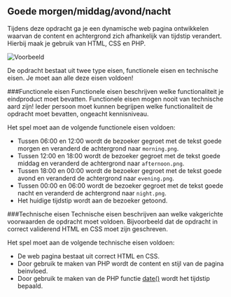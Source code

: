## Goede morgen/middag/avond/nacht
Tijdens deze opdracht ga je een dynamische web pagina ontwikkelen waarvan de content en achtergrond zich afhankelijk van tijdstip verandert. Hierbij maak je gebruik van HTML, CSS en PHP.

![Voorbeeld](https://trello-attachments.s3.amazonaws.com/5602585ef0c2d665c7f448d5/2210x1162/25aa2752b5fe7336d08e0ca8eb510bf9/goede_morgen.png)

De opdracht bestaat uit twee type eisen, functionele eisen en technische eisen. Je moet aan alle deze eisen voldoen!

###Functionele eisen
Functionele eisen beschrijven welke functionaliteit je eindproduct moet bevatten. Functionele eisen mogen nooit van technische aard zijn! Ieder persoon moet kunnen begrijpen welke functionaliteit de opdracht moet bevatten, ongeacht kennisniveau.

Het spel moet aan de volgende functionele eisen voldoen:
* Tussen 06:00 en 12:00 wordt de bezoeker gegroet met de tekst goede morgen en veranderd de achtergrond naar `morning.png`.
* Tussen 12:00 en 18:00 wordt de bezoeker gegroet met de tekst goede middag en veranderd de achtergrond naar `afternoon.png`.
* Tussen 18:00 en 00:00 wordt de bezoeker gegroet met de tekst goede avond en veranderd de achtergrond naar `evening.png`.
* Tussen 00:00 en 06:00 wordt de bezoeker gegroet met de tekst goede nacht en veranderd de achtergrond naar `night.png`.
* Het huidige tijdstip wordt aan de bezoeker getoond.

###Technische eisen
Technische eisen beschrijven aan welke vakgerichte voorwaarden de opdracht moet voldoen. Bijvoorbeeld dat de opdracht in correct validerend HTML en CSS moet zijn geschreven. 

Het spel moet aan de volgende technische eisen voldoen:
* De web pagina bestaat uit correct HTML en CSS.
* Door gebruik te maken van PHP wordt de content en stijl van de pagina beinvloed.
* Door gebruik te maken van de PHP functie [date()](http://php.net/manual/en/function.date.php) wordt het tijdstip bepaald. 
